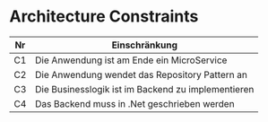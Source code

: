Architecture Constraints
========================

| Nr | Einschränkung |
| --- | --- |
| C1 | Die Anwendung ist am Ende ein MicroService |
| C2 | Die Anwendung wendet das Repository Pattern an |
| C3 | Die Businesslogik ist im Backend zu implementieren |
| C4 | Das Backend muss in .Net geschrieben werden |
